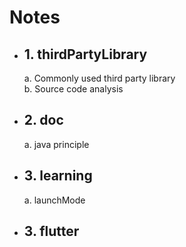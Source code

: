 # Notes
<ul>
<li>
<h2>1. thirdPartyLibrary</h2>
  a. Commonly used third party library<br> 
  b. Source code analysis
</li>
<li>
<h2>2. doc</h2>
  a. java principle<br> 
</li>
<li>
<h2>3. learning</h2>
  a. launchMode<br> 
</li>
<li>
<h2>3. flutter</h2>
</li>
</ul>

